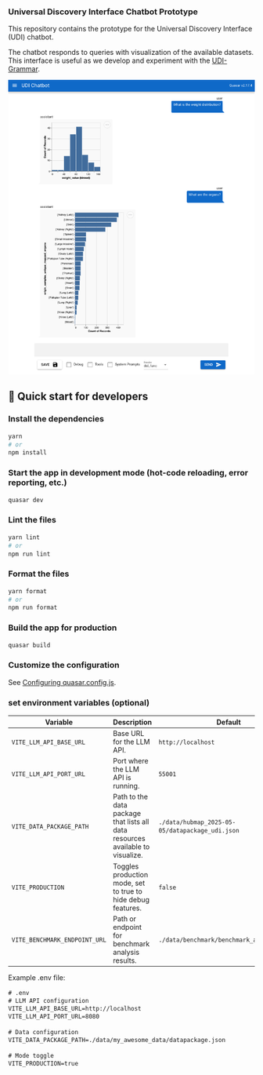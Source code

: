 ### Universal Discovery Interface Chatbot Prototype

This repository contains the prototype for the Universal Discovery Interface (UDI) chatbot.

The chatbot responds to queries with visualization of the available datasets. This interface is useful as we develop and experiment with the [UDI-Grammar](https://github.com/hms-dbmi/udi-grammar).

![A screenshot of the chatbot interface showing user queries and response visualizations.](./docs/chatbot_screenshot.png)

## 🚅 Quick start for developers

### Install the dependencies

```bash
yarn
# or
npm install
```

### Start the app in development mode (hot-code reloading, error reporting, etc.)

```bash
quasar dev
```

### Lint the files

```bash
yarn lint
# or
npm run lint
```

### Format the files

```bash
yarn format
# or
npm run format
```

### Build the app for production

```bash
quasar build
```

### Customize the configuration

See [Configuring quasar.config.js](https://v2.quasar.dev/quasar-cli-vite/quasar-config-js).

### set environment variables (optional)

| Variable                      | Description                                                                    | Default                                         |
| ----------------------------- | ------------------------------------------------------------------------------ | ----------------------------------------------- |
| `VITE_LLM_API_BASE_URL`       | Base URL for the LLM API.                                                      | `http://localhost`                              |
| `VITE_LLM_API_PORT_URL`       | Port where the LLM API is running.                                             | `55001`                                         |
| `VITE_DATA_PACKAGE_PATH`      | Path to the data package that lists all data resources available to visualize. | `./data/hubmap_2025-05-05/datapackage_udi.json` |
| `VITE_PRODUCTION`             | Toggles production mode, set to true to hide debug features.                   | `false`                                         |
| `VITE_BENCHMARK_ENDPOINT_URL` | Path or endpoint for benchmark analysis results.                               | `./data/benchmark/benchmark_analysis.json`      |

Example .env file:

```
# .env
# LLM API configuration
VITE_LLM_API_BASE_URL=http://localhost
VITE_LLM_API_PORT_URL=8080

# Data configuration
VITE_DATA_PACKAGE_PATH=./data/my_awesome_data/datapackage.json

# Mode toggle
VITE_PRODUCTION=true
```

